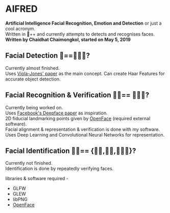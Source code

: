 # AIFRED
**Artificial Intelligence Facial Recognition, Emotion and Detection** or just a cool acronym.\
Written in 🌊++ and currently attempts to detects and recognises faces.\
**Written by Chaidhat Chaimongkol, started on May 5, 2019**

## Facial Detection   🌲==👱🏼‍♀️?

Currently almost finished.\
Uses [Viola-Jones' paper](https://www.cs.cmu.edu/~efros/courses/LBMV07/Papers/viola-cvpr-01.pdf) as the main concept. Can create Haar Features for accurate object detection.

## Facial Recognition & Verification   🧔🏽== 👱🏼‍♀️?

Currently being worked on.\
Uses [Facebook's Deepface paper](https://www.cs.toronto.edu/~ranzato/publications/taigman_cvpr14.pdf) as inspiration.\
2D fiducial landmarking points given by [OpenFace](https://github.com/TadasBaltrusaitis/OpenFace) (required external software).\
Facial alignment & representation & verification is done with my software.\
Uses Deep Learning and Convolutional Neural Networks for representation.

## Facial Identification 🧔🏽== {👩🏻,🧔🏽,👱🏼‍♀️}?

Currently not finished.\
Identification is done by repeatedly verifying faces.

libraries & software required -
* GLFW
* GLEW
* libPNG
* [OpenFace](https://github.com/TadasBaltrusaitis/OpenFace)

